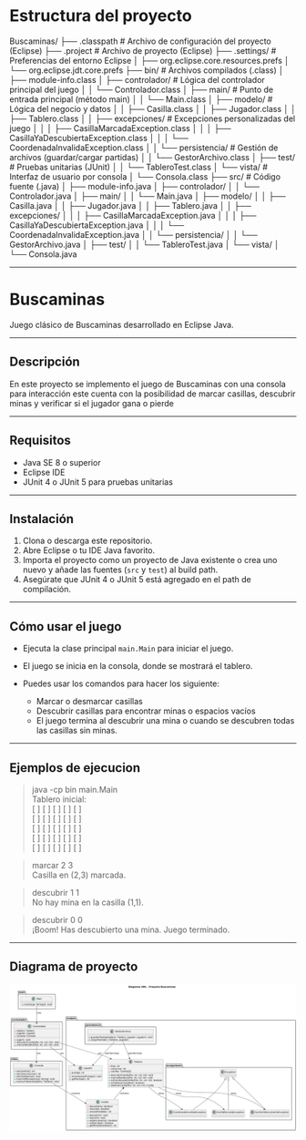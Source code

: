 # Estructura del proyecto
Buscaminas/
├── .classpath                      # Archivo de configuración del proyecto (Eclipse)
├── .project                        # Archivo de proyecto (Eclipse)
├── .settings/                     # Preferencias del entorno Eclipse
│   ├── org.eclipse.core.resources.prefs
│   └── org.eclipse.jdt.core.prefs
├── bin/                           # Archivos compilados (.class)
│   ├── module-info.class
│   ├── controlador/               # Lógica del controlador principal del juego
│   │   └── Controlador.class
│   ├── main/                      # Punto de entrada principal (método main)
│   │   └── Main.class
│   ├── modelo/                    # Lógica del negocio y datos
│   │   ├── Casilla.class
│   │   ├── Jugador.class
│   │   ├── Tablero.class
│   │   ├── excepciones/          # Excepciones personalizadas del juego
│   │   │   ├── CasillaMarcadaException.class
│   │   │   ├── CasillaYaDescubiertaException.class
│   │   │   └── CoordenadaInvalidaException.class
│   │   └── persistencia/         # Gestión de archivos (guardar/cargar partidas)
│   │       └── GestorArchivo.class
│   ├── test/                      # Pruebas unitarias (JUnit)
│   │   └── TableroTest.class
│   └── vista/                     # Interfaz de usuario por consola
│       └── Consola.class
├── src/                           # Código fuente (.java)
│   ├── module-info.java
│   ├── controlador/
│   │   └── Controlador.java
│   ├── main/
│   │   └── Main.java
│   ├── modelo/
│   │   ├── Casilla.java
│   │   ├── Jugador.java
│   │   ├── Tablero.java
│   │   ├── excepciones/
│   │   │   ├── CasillaMarcadaException.java
│   │   │   ├── CasillaYaDescubiertaException.java
│   │   │   └── CoordenadaInvalidaException.java
│   │   └── persistencia/
│   │       └── GestorArchivo.java
│   ├── test/
│   │   └── TableroTest.java
│   └── vista/
│       └── Consola.java


---

# Buscaminas

Juego clásico de Buscaminas desarrollado en Eclipse Java.

---

## Descripción

En este proyecto se implemento el juego de Buscaminas con una consola para interacción este cuenta con la posibilidad de marcar casillas, descubrir minas y verificar si el jugador gana o pierde

---

## Requisitos

- Java SE 8 o superior
- Eclipse IDE 
- JUnit 4 o JUnit 5 para pruebas unitarias

---

## Instalación

1. Clona o descarga este repositorio.
2. Abre Eclipse o tu IDE Java favorito.
3. Importa el proyecto como un proyecto de Java existente o crea uno nuevo y añade las fuentes (`src` y `test`) al build path.
4. Asegúrate que JUnit 4 o JUnit 5 está agregado en el path de compilación.

---

## Cómo usar el juego

- Ejecuta la clase principal `main.Main` para iniciar el juego.
- El juego se inicia en la consola, donde se mostrará el tablero.
- Puedes usar los comandos para hacer los siguiente:

  - Marcar o desmarcar casillas
  - Descubrir casillas para encontrar minas o espacios vacíos
  - El juego termina al descubrir una mina o cuando se descubren todas las casillas sin minas.

---

## Ejemplos de ejecucion 
> java -cp bin main.Main  
Tablero inicial:  
[ ] [ ] [ ] [ ] [ ]  
[ ] [ ] [ ] [ ] [ ]  
[ ] [ ] [ ] [ ] [ ]  
[ ] [ ] [ ] [ ] [ ]  
[ ] [ ] [ ] [ ] [ ]  

> marcar 2 3  
Casilla en (2,3) marcada.  

> descubrir 1 1  
No hay mina en la casilla (1,1).  

> descubrir 0 0  
¡Boom! Has descubierto una mina. Juego terminado.
---
## Diagrama de proyecto

![Diagrama del juego buscamina](https://github.com/jerrybenjawong/ProyectoFinal_POO/blob/f88e657ce57dcdd696db837ce6acca8bb090b807/Diagrama_Proyecto_Final.png)
